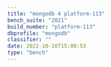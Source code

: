```yaml
---
title: "mongodb 4 platform-113"
bench_suite: "2021"
build_number: "platform-113"
dbprofile: "mongodb"
classifier: ""
date: 2022-10-16T15:00:53
type: "bench"
---
```

